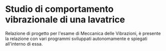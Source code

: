 # Studio di comportamento vibrazionale di una lavatrice
Relazione di progetto per l'esame di Meccanica delle Vibrazioni, è presente la relazione con vari programmi sviluppati autonomamente e spiegati all'interno di essa.
